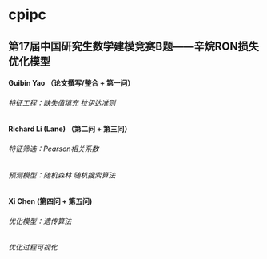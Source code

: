 # cpipc
## 第17届中国研究生数学建模竞赛B题——辛烷RON损失优化模型

#### Guibin Yao （论文撰写/整合 + 第一问）
###### 特征工程：缺失值填充 拉伊达准则

#### Richard Li (Lane) （第二问 + 第三问）
###### 特征筛选：Pearson相关系数
###### 预测模型：随机森林 随机搜索算法

#### Xi Chen (第四问 + 第五问)
###### 优化模型：遗传算法
###### 优化过程可视化

